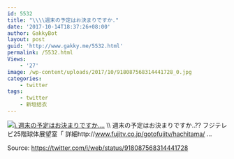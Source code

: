 ```yaml
---
id: 5532
title: "\\\\週末の予定はお決まりですか."
date: '2017-10-14T18:37:26+08:00'
author: GakkyBot
layout: post
guid: 'http://www.gakky.me/5532.html'
permalink: /5532.html
Views:
    - '27'
image: /wp-content/uploads/2017/10/918087568314441728_0.jpg
categories:
    - twitter
tags:
    - twitter
    - 新垣结衣
---
```


[![\\
週末の予定はお決まりですか....](http://www.yui-aragaki.org/wp-content/uploads/2017/10/918087568314441728_0.jpg)](http://www.yui-aragaki.org/wp-content/uploads/2017/10/918087568314441728_0.jpg)
\\\\
週末の予定はお決まりですか..??
フジテレビ25階球体展望室「
詳細http://www.fujitv.co.jp/gotofujitv/hachitama/ …

Source: <https://twitter.com/i/web/status/918087568314441728>
